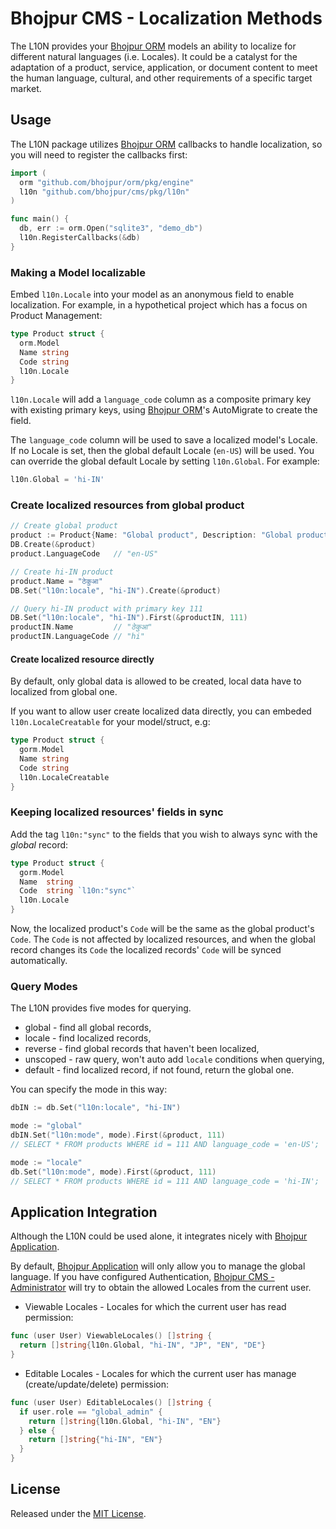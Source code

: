 # Bhojpur CMS - Localization Methods

The L10N provides your [Bhojpur ORM](https://github.com/bhojpur/orm) models an ability to localize for different natural languages (i.e. Locales). It could be a catalyst for the adaptation of a product, service, application, or document content to meet the human language, cultural, and other requirements of a specific target market.

## Usage

The L10N package utilizes [Bhojpur ORM](https://github.com/bhojpur/orm) callbacks to handle localization, so you will need to register the callbacks first:

```go
import (
  orm "github.com/bhojpur/orm/pkg/engine"
  l10n "github.com/bhojpur/cms/pkg/l10n"
)

func main() {
  db, err := orm.Open("sqlite3", "demo_db")
  l10n.RegisterCallbacks(&db)
}
```

### Making a Model localizable

Embed `l10n.Locale` into your model as an anonymous field to enable localization. For example, in a hypothetical project which has a focus on Product Management:

```go
type Product struct {
  orm.Model
  Name string
  Code string
  l10n.Locale
}
```

`l10n.Locale` will add a `language_code` column as a composite primary key with existing primary keys, using [Bhojpur ORM](https://github.com/bhojpur/orm)'s AutoMigrate to create the field.

The `language_code` column will be used to save a localized model's Locale. If no Locale is set, then the global default Locale (`en-US`) will be used. You can override the global default Locale by setting `l10n.Global`. For example:

```go
l10n.Global = 'hi-IN'
```

### Create localized resources from global product

```go
// Create global product
product := Product{Name: "Global product", Description: "Global product description"}
DB.Create(&product)
product.LanguageCode   // "en-US"

// Create hi-IN product
product.Name = "ठेकुआ"
DB.Set("l10n:locale", "hi-IN").Create(&product)

// Query hi-IN product with primary key 111
DB.Set("l10n:locale", "hi-IN").First(&productIN, 111)
productIN.Name         // "ठेकुआ"
productIN.LanguageCode // "hi"
```

#### Create localized resource directly

By default, only global data is allowed to be created, local data have to localized from global one.

If you want to allow user create localized data directly, you can embeded `l10n.LocaleCreatable` for your model/struct, e.g:

```go
type Product struct {
  gorm.Model
  Name string
  Code string
  l10n.LocaleCreatable
}
```

### Keeping localized resources' fields in sync

Add the tag `l10n:"sync"` to the fields that you wish to always sync with the *global* record:

```go
type Product struct {
  gorm.Model
  Name  string
  Code  string `l10n:"sync"`
  l10n.Locale
}
```

Now, the localized product's `Code` will be the same as the global product's `Code`. The `Code` is not affected by localized resources, and when the global record changes its `Code` the localized records' `Code` will be synced automatically.

### Query Modes

The L10N provides five modes for querying.

* global   - find all global records,
* locale   - find localized records,
* reverse  - find global records that haven't been localized,
* unscoped - raw query, won't auto add `locale` conditions when querying,
* default  - find localized record, if not found, return the global one.

You can specify the mode in this way:

```go
dbIN := db.Set("l10n:locale", "hi-IN")

mode := "global"
dbIN.Set("l10n:mode", mode).First(&product, 111)
// SELECT * FROM products WHERE id = 111 AND language_code = 'en-US';

mode := "locale"
db.Set("l10n:mode", mode).First(&product, 111)
// SELECT * FROM products WHERE id = 111 AND language_code = 'hi-IN';
```

## Application Integration

Although the L10N could be used alone, it integrates nicely with [Bhojpur Application](https://github.com/bhojpur/application).

By default, [Bhojpur Application](https://github.com/bhojpur/application) will only allow you to manage the global language. If you have configured Authentication, [Bhojpur CMS - Administrator](https://github.com/bhojpur/cms/pkg/admin) will try to obtain the allowed Locales from the current user.

* Viewable Locales - Locales for which the current user has read permission:

```go
func (user User) ViewableLocales() []string {
  return []string{l10n.Global, "hi-IN", "JP", "EN", "DE"}
}
```

* <a name='editable-locales'></a> Editable Locales - Locales for which the current user has manage (create/update/delete) permission:

```go
func (user User) EditableLocales() []string {
  if user.role == "global_admin" {
    return []string{l10n.Global, "hi-IN", "EN"}
  } else {
    return []string{"hi-IN", "EN"}
  }
}
```

## License

Released under the [MIT License](http://opensource.org/licenses/MIT).